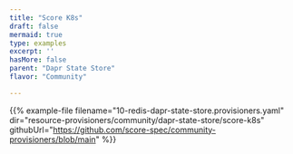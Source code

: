 ```yaml
---
title: "Score K8s"
draft: false
mermaid: true
type: examples
excerpt: ''
hasMore: false
parent: "Dapr State Store"
flavor: "Community"

---
```


{{% example-file filename="10-redis-dapr-state-store.provisioners.yaml" dir="resource-provisioners/community/dapr-state-store/score-k8s" githubUrl="https://github.com/score-spec/community-provisioners/blob/main" %}}
